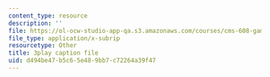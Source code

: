 ```yaml
---
content_type: resource
description: ''
file: https://ol-ocw-studio-app-qa.s3.amazonaws.com/courses/cms-608-game-design-fall-2010/d494be47b5c65e489bb7c72264a39f47_68557.vtt
file_type: application/x-subrip
resourcetype: Other
title: 3play caption file
uid: d494be47-b5c6-5e48-9bb7-c72264a39f47
---
```

